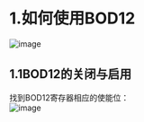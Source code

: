 # 1.如何使用BOD12
![image](https://github.com/yuchengstudio/SAME54/blob/master/19.SUPC%20%E2%80%93%20Supply%20Controller/reference/BOD_001.jpg)

## 1.1BOD12的关闭与启用
找到BOD12寄存器相应的使能位：
<br/>![image](https://github.com/yuchengstudio/SAME54/blob/master/19.SUPC%20%E2%80%93%20Supply%20Controller/reference/BOD_002.jpg)
